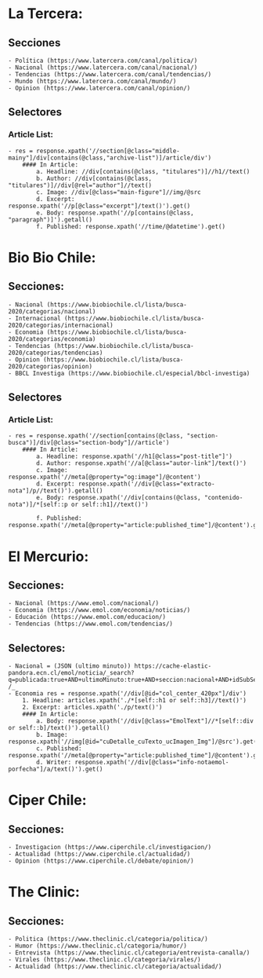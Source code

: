 # La Tercera:

## Secciones
    - Política (https://www.latercera.com/canal/politica/)
    - Nacional (https://www.latercera.com/canal/nacional/)
    - Tendencias (https://www.latercera.com/canal/tendencias/)
    - Mundo (https://www.latercera.com/canal/mundo/)
    - Opinion (https://www.latercera.com/canal/opinion/)

## Selectores
### Article List:
    - res = response.xpath('//section[@class="middle-mainy"]/div[contains(@class,"archive-list")]/article/div')
        #### In Article:
            a. Headline: //div[contains(@class, "titulares")]//h1//text()
            b. Author: //div[contains(@class, "titulares")]//div[@rel="author"]//text()
            c. Image: //div[@class="main-figure"]//img/@src
            d. Excerpt: response.xpath('//p[@class="excerpt"]/text()').get()
            e. Body: response.xpath('//p[contains(@class, "paragraph")]').getall()
            f. Published: response.xpath('//time/@datetime').get()

# Bio Bio Chile:

## Secciones:
    - Nacional (https://www.biobiochile.cl/lista/busca-2020/categorias/nacional)
    - Internacional (https://www.biobiochile.cl/lista/busca-2020/categorias/internacional)
    - Economia (https://www.biobiochile.cl/lista/busca-2020/categorias/economia)
    - Tendencias (https://www.biobiochile.cl/lista/busca-2020/categorias/tendencias)
    - Opinion (https://www.biobiochile.cl/lista/busca-2020/categorias/opinion)
    - BBCL Investiga (https://www.biobiochile.cl/especial/bbcl-investiga)

## Selectores
### Article List:
    - res = response.xpath('//section[contains(@class, "section-busca")]/div[@class="section-body"]//article')
        #### In Article:
            a. Headline: response.xpath('//h1[@class="post-title"]')
            d. Author: response.xpath('//a[@class="autor-link"]/text()')
            c. Image: response.xpath('//meta[@property="og:image"]/@content')
            d. Excerpt: response.xpath('//div[@class="extracto-nota"]/p//text()').getall()
            e. Body: response.xpath('//div[contains(@class, "contenido-nota")]/*[self::p or self::h1]//text()')

            f. Published: response.xpath('//meta[@property="article:published_time"]/@content').get()

# El Mercurio:

## Secciones:
    - Nacional (https://www.emol.com/nacional/)
    - Economia (https://www.emol.com/economia/noticias/)
    - Educación (https://www.emol.com/educacion/)
    - Tendencias (https://www.emol.com/tendencias/)

## Selectores:
    - Nacional = (JSON (ultimo minuto)) https://cache-elastic-pandora.ecn.cl/emol/noticia/_search?q=publicada:true+AND+ultimoMinuto:true+AND+seccion:nacional+AND+idSubSeccion:*+AND+temas.id:*&sort=fechaModificacion:desc&size=6&from=0 /_
    - Economia res = response.xpath('//div[@id="col_center_420px"]/div')
        1. Headline: articles.xpath('./*[self::h1 or self::h3]//text()')
        2. Excerpt: articles.xpath('./p/text()')
        #### In Article:
            a. Body: response.xpath('//div[@class="EmolText"]//*[self::div or self::b]/text()').getall()
            b. Image: response.xpath('//img[@id="cuDetalle_cuTexto_ucImagen_Img"]/@src').get()
            c. Published: response.xpath('//meta[@property="article:published_time"]/@content').get()
            d. Writer: response.xpath('//div[@class="info-notaemol-porfecha"]/a/text()').get()

# Ciper Chile:

## Secciones:
    - Investigacion (https://www.ciperchile.cl/investigacion/)
    - Actualidad (https://www.ciperchile.cl/actualidad/)
    - Opinion (https://www.ciperchile.cl/debate/opinion/)

# The Clinic:

## Secciones:
    - Politica (https://www.theclinic.cl/categoria/politica/)
    - Humor (https://www.theclinic.cl/categoria/humor/)
    - Entrevista (https://www.theclinic.cl/categoria/entrevista-canalla/)
    - Virales (https://www.theclinic.cl/categoria/virales/)
    - Actualidad (https://www.theclinic.cl/categoria/actualidad/)



